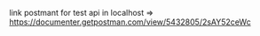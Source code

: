link postmant for test api in localhost => https://documenter.getpostman.com/view/5432805/2sAY52ceWc
